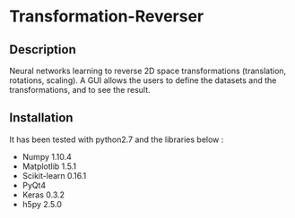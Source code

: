 # Transformation-Reverser

## Description
Neural networks learning to reverse 2D space transformations (translation, rotations, scaling). A GUI allows the users to define the datasets and the transformations, and to see the result.

## Installation

It has been tested with python2.7 and the libraries below :
* Numpy 1.10.4
* Matplotlib 1.5.1
* Scikit-learn 0.16.1
* PyQt4
* Keras 0.3.2
* h5py 2.5.0
